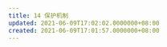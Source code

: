 ```yaml
---
title: 14 保护机制
updated: 2021-06-09T17:02:02.0000000+08:00
created: 2021-06-09T17:01:57.0000000+08:00
---
```


